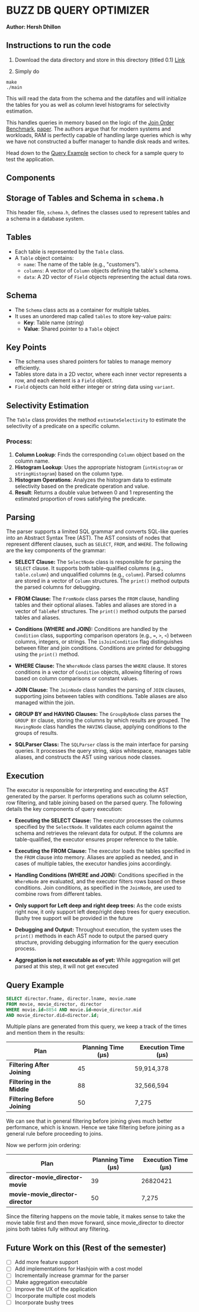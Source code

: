 # BUZZ DB QUERY OPTIMIZER

**Author: Hersh Dhillon**

## Instructions to run the code

1. Download the data directory and store in this directory (titled 0.1)
[Link](https://gtvault-my.sharepoint.com/:f:/g/personal/hdhillon30_gatech_edu/EqgjMTCCexZPnRpI3iB65mIB0nviyqCxdqRmkBIHlfHArA?e=J3imIi)

2. Simply do

```
make
./main
```

This will read the data from the schema and the datafiles and will initialize the tables for you as well as column level histograms for selectivity estimation.

This handles queries in memory based on the logic of the [Join Order Benchmark](https://github.com/gregrahn/join-order-benchmark), [paper](http://www.vldb.org/pvldb/vol9/p204-leis.pdf). 
The authors argue that for modern systems and workloads, RAM is perfectly capable of handling large queries which is why we have not constructed a buffer manager to handle disk reads and writes.

Head down to the [Query Example](https://github.com/hershd23/query_optimization/tree/main/cpp_src#query-example) section to check for a sample query to test the application.


## Components

## Storage of Tables and Schema in `schema.h`

This header file, `schema.h`, defines the classes used to represent tables and a schema in a database system.

## Tables
* Each table is represented by the `Table` class.
* A `Table` object contains:
  * `name`: The name of the table (e.g., "customers").
  * `columns`: A vector of `Column` objects defining the table's schema.
  * `data`: A 2D vector of `Field` objects representing the actual data rows.

## Schema
* The `Schema` class acts as a container for multiple tables.
* It uses an unordered map called `tables` to store key-value pairs:
  * **Key**: Table name (string)
  * **Value**: Shared pointer to a `Table` object

## Key Points
* The schema uses shared pointers for tables to manage memory efficiently.
* Tables store data in a 2D vector, where each inner vector represents a row, and each element is a `Field` object.
* `Field` objects can hold either integer or string data using `variant`.

## Selectivity Estimation

The `Table` class provides the method `estimateSelectivity` to estimate the selectivity of a predicate on a specific column.

### Process:
1. **Column Lookup**: Finds the corresponding `Column` object based on the column name.
2. **Histogram Lookup**: Uses the appropriate histogram (`intHistogram` or `stringHistogram`) based on the column type.
3. **Histogram Operations**: Analyzes the histogram data to estimate selectivity based on the predicate operation and value.
4. **Result**: Returns a double value between 0 and 1 representing the estimated proportion of rows satisfying the predicate.

## Parsing

The parser supports a limited SQL grammar and converts SQL-like queries into an Abstract Syntax Tree (AST). The AST consists of nodes that represent different clauses, such as `SELECT`, `FROM`, and `WHERE`. The following are the key components of the grammar:

* **SELECT Clause:** The `SelectNode` class is responsible for parsing the `SELECT` clause. It supports both table-qualified columns (e.g., `table.column`) and unqualified columns (e.g., `column`). Parsed columns are stored in a vector of `Column` structures. The `print()` method outputs the parsed columns for debugging.

* **FROM Clause:** The `FromNode` class parses the `FROM` clause, handling tables and their optional aliases. Tables and aliases are stored in a vector of `TableRef` structures. The `print()` method outputs the parsed tables and aliases.

* **Conditions (WHERE and JOIN):** Conditions are handled by the `Condition` class, supporting comparison operators (e.g., `=`, `>`, `<`) between columns, integers, or strings. The `isJoinCondition` flag distinguishes between filter and join conditions. Conditions are printed for debugging using the `print()` method.

* **WHERE Clause:** The `WhereNode` class parses the `WHERE` clause. It stores conditions in a vector of `Condition` objects, allowing filtering of rows based on column comparisons or constant values.

* **JOIN Clause:** The `JoinNode` class handles the parsing of `JOIN` clauses, supporting joins between tables with conditions. Table aliases are also managed within the join.

* **GROUP BY and HAVING Clauses:** The `GroupByNode` class parses the `GROUP BY` clause, storing the columns by which results are grouped. The `HavingNode` class handles the `HAVING` clause, applying conditions to the groups of results.

* **SQLParser Class:** The `SQLParser` class is the main interface for parsing queries. It processes the query string, skips whitespace, manages table aliases, and constructs the AST using various node classes.

## Execution

The executor is responsible for interpreting and executing the AST generated by the parser. It performs operations such as column selection, row filtering, and table joining based on the parsed query. The following details the key components of query execution:

* **Executing the SELECT Clause:** The executor processes the columns specified by the `SelectNode`. It validates each column against the schema and retrieves the relevant data for output. If the columns are table-qualified, the executor ensures proper reference to the table.

* **Executing the FROM Clause:** The executor loads the tables specified in the `FROM` clause into memory. Aliases are applied as needed, and in cases of multiple tables, the executor handles joins accordingly.

* **Handling Conditions (WHERE and JOIN):** Conditions specified in the `WhereNode` are evaluated, and the executor filters rows based on these conditions. Join conditions, as specified in the `JoinNode`, are used to combine rows from different tables.

* **Only support for Left deep and right deep trees:** As the code exists right now, it only support left deep/right deep trees for query execution. Bushy tree support will be provided in the future

* **Debugging and Output:** Throughout execution, the system uses the `print()` methods in each AST node to output the parsed query structure, providing debugging information for the query execution process.

* **Aggregation is not executable as of yet:** While aggregation will get parsed at this step, it will not get executed

## Query Example

```sql
SELECT director.fname, director.lname, movie.name 
FROM movie, movie_director, director 
WHERE movie.id=8854 AND movie.id=movie_director.mid 
AND movie_director.did=director.id;
```

Multiple plans are generated from this query, we keep a track of the times and mention them in the results:

| Plan | Planning Time (µs) | Execution Time (µs) |
|------|-------------------|-------------------|
| **Filtering After Joining** | 45 | 59,914,378 |
| **Filtering in the Middle** | 88 | 32,566,594 |
| **Filtering Before Joining** | 50 | 7,275 |

We can see that in general filtering before joining gives much better performance, which is known. Hence we take filtering before joining as a general rule before proceeding to joins.

Now we perform join ordering:

| Plan | Planning Time (µs) | Execution Time (µs) |
|------|-------------------|-------------------|
| **director-movie_director-movie** | 39 | 26820421 |
| **movie-movie_director-director** | 50 | 7,275 |

Since the filtering happens on the movie table, it makes sense to take the movie table first and then move forward, since movie_director to director joins both tables fully without any filtering.

## Future Work on this (Rest of the semester)

- [ ] Add more feature support
- [ ] Add implementations for Hashjoin with a cost model
- [ ] Incrementally increase grammar for the parser
- [ ] Make aggregation executable
- [ ] Improve the UX of the application
- [ ] Incorporate multiple cost models
- [ ] Incorporate bushy trees
